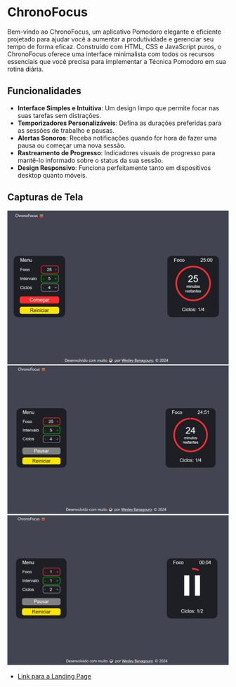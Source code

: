 # ChronoFocus

Bem-vindo ao ChronoFocus, um aplicativo Pomodoro elegante e eficiente projetado para ajudar você a aumentar a produtividade e gerenciar seu tempo de forma eficaz. Construído com HTML, CSS e JavaScript puros, o ChronoFocus oferece uma interface minimalista com todos os recursos essenciais que você precisa para implementar a Técnica Pomodoro em sua rotina diária.

## Funcionalidades

- **Interface Simples e Intuitiva**: Um design limpo que permite focar nas suas tarefas sem distrações.
- **Temporizadores Personalizáveis**: Defina as durações preferidas para as sessões de trabalho e pausas.
- **Alertas Sonoros**: Receba notificações quando for hora de fazer uma pausa ou começar uma nova sessão.
- **Rastreamento de Progresso**: Indicadores visuais de progresso para mantê-lo informado sobre o status da sua sessão.
- **Design Responsivo**: Funciona perfeitamente tanto em dispositivos desktop quanto móveis.

## Capturas de Tela

![Tela Principal do ChronoFocus](iniciar-foco.jpg)
![Temporizador em Execução](foco-em-execucao.jpg)
![Pause no timer](pause-no-timer.jpg)

- [Link para a Landing Page](https://wesleybanagouro.github.io/ChronoFocus/)


